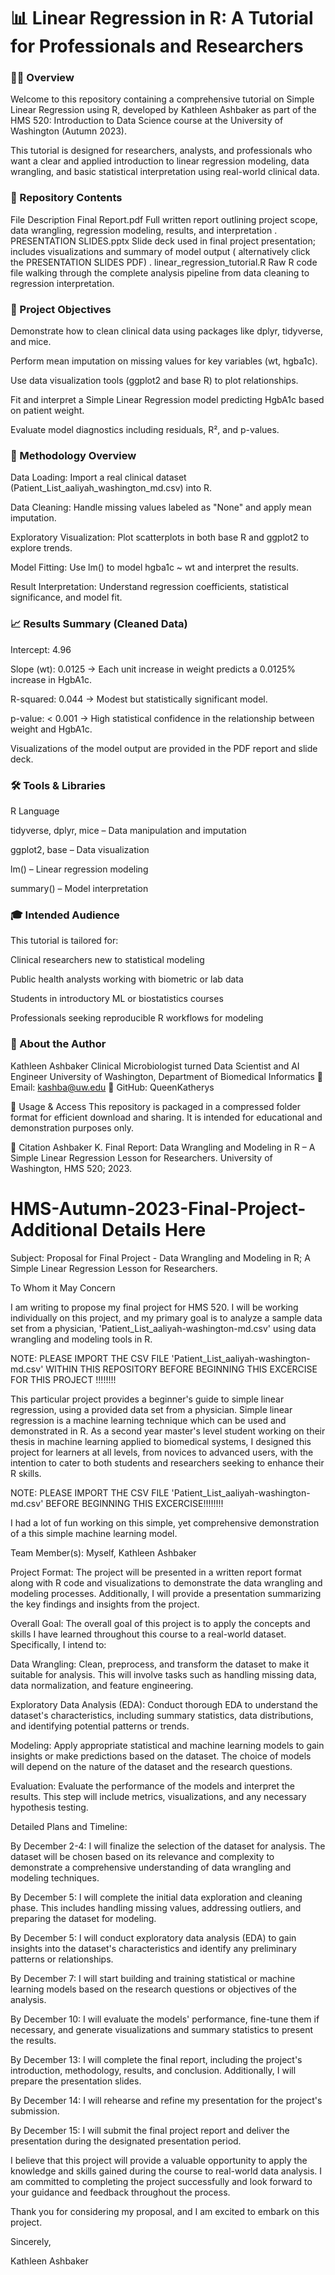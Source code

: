 # 📊 Linear Regression in R: A Tutorial for Professionals and Researchers
### 👩‍🔬 Overview
Welcome to this repository containing a comprehensive tutorial on Simple Linear Regression using R, developed by Kathleen Ashbaker as part of the HMS 520: Introduction to Data Science course at the University of Washington (Autumn 2023).

This tutorial is designed for researchers, analysts, and professionals who want a clear and applied introduction to linear regression modeling, data wrangling, and basic statistical interpretation using real-world clinical data.

### 📁 Repository Contents
File	Description
Final Report.pdf	Full written report outlining project scope, data wrangling, regression modeling, results, and interpretation
.
PRESENTATION SLIDES.pptx	Slide deck used in final project presentation; includes visualizations and summary of model output ( alternatively click the PRESENTATION SLIDES PDF) 
.
linear_regression_tutorial.R	Raw R code file walking through the complete analysis pipeline from data cleaning to regression interpretation.

### 📌 Project Objectives
Demonstrate how to clean clinical data using packages like dplyr, tidyverse, and mice.

Perform mean imputation on missing values for key variables (wt, hgba1c).

Use data visualization tools (ggplot2 and base R) to plot relationships.

Fit and interpret a Simple Linear Regression model predicting HgbA1c based on patient weight.

Evaluate model diagnostics including residuals, R², and p-values.

### 🧪 Methodology Overview
Data Loading: Import a real clinical dataset (Patient_List_aaliyah_washington_md.csv) into R.

Data Cleaning: Handle missing values labeled as "None" and apply mean imputation.

Exploratory Visualization: Plot scatterplots in both base R and ggplot2 to explore trends.

Model Fitting: Use lm() to model hgba1c ~ wt and interpret the results.

Result Interpretation: Understand regression coefficients, statistical significance, and model fit.

### 📈 Results Summary (Cleaned Data)
Intercept: 4.96

Slope (wt): 0.0125 → Each unit increase in weight predicts a 0.0125% increase in HgbA1c.

R-squared: 0.044 → Modest but statistically significant model.

p-value: < 0.001 → High statistical confidence in the relationship between weight and HgbA1c.

Visualizations of the model output are provided in the PDF report and slide deck.

### 🛠️ Tools & Libraries
R Language

tidyverse, dplyr, mice – Data manipulation and imputation

ggplot2, base – Data visualization

lm() – Linear regression modeling

summary() – Model interpretation

### 🎓 Intended Audience
This tutorial is tailored for:

Clinical researchers new to statistical modeling

Public health analysts working with biometric or lab data

Students in introductory ML or biostatistics courses

Professionals seeking reproducible R workflows for modeling

### 🙋 About the Author
Kathleen Ashbaker
Clinical Microbiologist turned Data Scientist and AI Engineer
University of Washington, Department of Biomedical Informatics
📧 Email: kashba@uw.edu
🔗 GitHub: QueenKatherys

📂 Usage & Access
This repository is packaged in a compressed folder format for efficient download and sharing. It is intended for educational and demonstration purposes only.

📎 Citation
Ashbaker K. Final Report: Data Wrangling and Modeling in R – A Simple Linear Regression Lesson for Researchers. University of Washington, HMS 520; 2023.




# HMS-Autumn-2023-Final-Project-Additional Details Here 

Subject: Proposal for Final Project - Data Wrangling and Modeling in R; A Simple Linear Regression Lesson for Researchers. 

To Whom it May Concern

I am writing to propose my final project for HMS 520.  I will be working individually on this project, and my primary goal is to analyze a sample data set from a physician, 'Patient_List_aaliyah-washington-md.csv'  using data wrangling and modeling tools in R.

NOTE: PLEASE IMPORT THE CSV FILE 'Patient_List_aaliyah-washington-md.csv' WITHIN THIS REPOSITORY BEFORE BEGINNING THIS EXCERCISE FOR THIS PROJECT !!!!!!!! 

This particular project provides a beginner's guide to simple linear regression, using a provided data set from a physician. 
Simple linear regression is a machine learning technique which can be used and demonstrated in R. 
As a second year master's level student working on their thesis in machine learning applied to biomedical systems, I designed this project for learners at all levels, from novices to advanced users, with the intention to cater to both students and researchers seeking to enhance their R skills. 

NOTE: PLEASE IMPORT THE CSV FILE 'Patient_List_aaliyah-washington-md.csv' BEFORE BEGINNING THIS EXCERCISE!!!!!!!! 

I had a lot of fun working on this simple, yet comprehensive demonstration of a this simple machine learning model. 

Team Member(s): Myself, Kathleen Ashbaker

Project Format: The project will be presented in a written report format along with R code and visualizations to demonstrate the data wrangling and modeling processes. Additionally, I will provide a presentation summarizing the key findings and insights from the project.

Overall Goal: The overall goal of this project is to apply the concepts and skills I have learned throughout this course to a real-world dataset. Specifically, I intend to:

Data Wrangling: Clean, preprocess, and transform the dataset to make it suitable for analysis. This will involve tasks such as handling missing data, data normalization, and feature engineering.

Exploratory Data Analysis (EDA): Conduct thorough EDA to understand the dataset's characteristics, including summary statistics, data distributions, and identifying potential patterns or trends.

Modeling: Apply appropriate statistical and machine learning models to gain insights or make predictions based on the dataset. The choice of models will depend on the nature of the dataset and the research questions.


Evaluation: Evaluate the performance of the models and interpret the results. This step will include metrics, visualizations, and any necessary hypothesis testing.




Detailed Plans and Timeline:

By December 2-4: I will finalize the selection of the dataset for analysis. The dataset will be chosen based on its relevance and complexity to demonstrate a comprehensive understanding of data wrangling and modeling techniques.

By December 5: I will complete the initial data exploration and cleaning phase. This includes handling missing values, addressing outliers, and preparing the dataset for modeling.

By December 5: I will conduct exploratory data analysis (EDA) to gain insights into the dataset's characteristics and identify any preliminary patterns or relationships.

By December 7: I will start building and training statistical or machine learning models based on the research questions or objectives of the analysis.

By December 10: I will evaluate the models' performance, fine-tune them if necessary, and generate visualizations and summary statistics to present the results.

By December 13: I will complete the final report, including the project's introduction, methodology, results, and conclusion. Additionally, I will prepare the presentation slides.

By December 14: I will rehearse and refine my presentation for the project's submission.

By December 15: I will submit the final project report and deliver the presentation during the designated presentation period.

I believe that this project will provide a valuable opportunity to apply the knowledge and skills gained during the course to real-world data analysis. I am committed to completing the project successfully and look forward to your guidance and feedback throughout the process.

Thank you for considering my proposal, and I am excited to embark on this project.

Sincerely,

Kathleen Ashbaker
